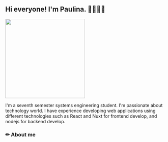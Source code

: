 
<p align="center">
<h2>Hi everyone! I'm Paulina. 👋🏻👩‍💻</h2>
<img src = "https://github.com/PaulinaMS2/PaulinaMS2/assets/91279554/c9a24c7f-2ff4-46f8-a0a0-b3f372278e9c" width="250" height="250">
</p>

I'm a seventh semester systems engineering student. I'm passionate about technology world. I have experience developing web applications using different technologies such as React and Nuxt for frontend develop, and nodejs for backend develop.

### ✏ About me
<!--
- 🔭 I’m currently working on ...
- 🌱 I’m currently learning ...
- 👯 I’m looking to collaborate on ...
- 🤔 I’m looking for help with ...
- 💬 Ask me about ...
- 📫 How to reach me: ...
- 😄 Pronouns: ...
- ⚡ Fun fact: ...
-->
